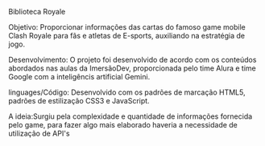 Biblioteca Royale

Objetivo: Proporcionar informações das cartas do famoso game mobile Clash Royale para fãs e atletas de E-sports, auxiliando na estratégia de jogo.

Desenvolvimento: O projeto foi desenvolvido de acordo com os conteúdos abordados nas aulas da ImersãoDev, proporcionada pelo time Alura e time Google com a inteligêncis artificial Gemini.

linguages/Código: Desenvolvido com os padrões de marcação HTML5, padrões de estilização CSS3 e JavaScript.

A ideia:Surgiu pela complexidade e quantidade de informações fornecida pelo game, para fazer algo mais elaborado haveria a necessidade de utilização de API's
